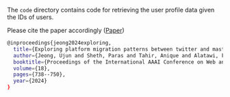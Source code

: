 The `code` directory contains code for retrieving the user profile data given the IDs of users.


Please cite the paper accordingly ([Paper](https://ojs.aaai.org/index.php/ICWSM/article/view/31348))

```bash
@inproceedings{jeong2024exploring,
  title={Exploring platform migration patterns between twitter and mastodon: A user behavior study},
  author={Jeong, Ujun and Sheth, Paras and Tahir, Anique and Alatawi, Faisal and Bernard, H Russell and Liu, Huan},
  booktitle={Proceedings of the International AAAI Conference on Web and Social Media},
  volume={18},
  pages={738--750},
  year={2024}
}

```
